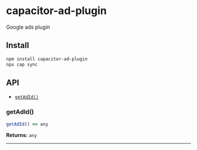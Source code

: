 # capacitor-ad-plugin

Google ads plugin

## Install

```bash
npm install capacitor-ad-plugin
npx cap sync
```

## API

<docgen-index>

* [`getAdId()`](#getadid)

</docgen-index>

<docgen-api>
<!--Update the source file JSDoc comments and rerun docgen to update the docs below-->

### getAdId()

```typescript
getAdId() => any
```

**Returns:** <code>any</code>

--------------------

</docgen-api>
